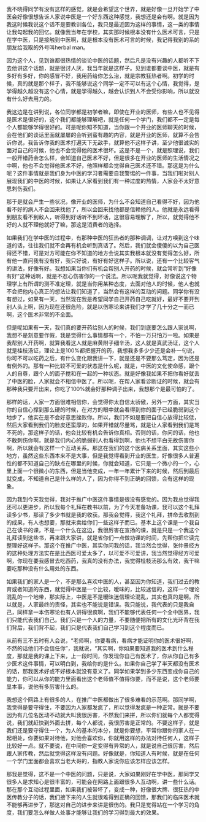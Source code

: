 我不晓得同学有没有这样的感觉，就是会希望这个世界，就是好像一旦开始学了中医会好像很想告诉人家说中医是一个好东西这种感觉，我想还是会有啊。就是因为我这时候我说这个话不是要教训各位，我只是最近因为这样的事情，这一类的事情让我勾起我的回忆。就像我当年在学校，其实那时候根本没有什么医术可言，只是在学中医，只是接触到中医啊，就是根本没有医术可言的时候，我记得我别的系的朋友给我取的外号叫herbal man。

因为这个人，见到谁都很热情的谈论中医的话题，然后凡是没有兴趣的人都听不下去他讲这个话题，就是很讨人厌，我当年就是这样子。见到谁都要谈中医，就是有多好有多好，你的感冒不好，我用药给你怎么治，就是宗教狂热者啊。初学的时候，真的就是那个样子，我不能够说这个同学一定不可以有这个心情，我觉得，是学得越久越没有这个心情，就是学得越久，越会认识到人不会受你影响，所以就没有什么好去用力的。

我这边是在讲到说，各位同学都是初学者嘛，即使在开业的医师，有些人也不见得是医术是很好的，这个我们都能够理解吧，就是任何一个学门，我们都不一定是每个人都能够学得很好的。可是呢你知不知道，当你跟一个开业的医师聊天的时候，会在他们的谈话里面就屡屡的会听到蛮有趣的内容，就是开业的医师，就算不会告诉你说，我告诉你我的医术打遍天下无敌手，就算他不这样子讲，至少他很诚实的面对自己的时候，他也不会觉得他的医术很坏。这是不是一个，就是照理说，我们一般开错药会怎么样，会知道自己医术不好，但是很多在开业的医师的生活情况之中啊，他也不会觉得他医术不好，他照样都会觉得自己医术还不错。那这是为什么呢？这件事情就是我们身为中医的学习者需要自我警惕的一件事，当我们啦对别人展现我们的中医的时候，如果让人家看到我们有一种过度的热情，人家会不太好意思刺伤我们。

那于是就会产生一些状况，像开业的医师，为什么不会知道自己看得不好，因为他看不好的病人不会回来找他了，所以会回来找他都是信赖他的人。他就是永远看得到朋友看不到敌人，听得到好话听不到坏话，这很容易理解了，所以，就觉得他不好的人就不理他就好了嘛，那这是消费者的选择。

如果我们在学中医的过程中，有那种中医的狂热者的那种调调，让对方嗅到这个味道的话，往往我们就不会再有机会听到真话了。然后，我们就会傻傻的以为自己医得还不错，可是对方可能在你不知道的地方会说其实我根本就没有觉得怎么好，所有他一直问我有没有好，我只好说，有好有好这样子。所以说，还有一个比较客气的讲法，好像有好。我想如果当你们有机会帮别人开药的时候，就会常听到“好像有好”这种话啊，就是不忍心伤害你的一个说法。所以呢我就觉得，好像说这个物理学上有所谓的测不准定理，就是当你用某种态度，去面对他人的时候，他人也就不会把他内心真正的想法让我们知道了，当然会有这样的互动的问题。同学你有没有想过，如果有一天，当然现在我是希望同学自己开药自己吃就好，最好不要开到别人头上啊，因为现在还很危险，就是以伤寒论来讲我们才学了几十分之一而已啊，这个医术非常的不全面。

但是呢如果有一天，我们真的要开药给别人的时候，我们到底要怎么跟人家说啊，我想不是刻意要作假，我是觉得什么事情都有一个，不怕一万只怕万一啦。如果是我帮别人开药啊，就算我看这人就是麻黄附子细辛汤，这人就是真武汤证，这个人就是桂枝汤证，理论上是100\%都把握开的药，我想我多多少少还是会补一句说，你可不可以吃药之后，有什么变化跟我讲一下，就是还是不要那么笃定，因为还是有例外的。那有一种比较不可爱的状态是什么呢，就是，中医的文化使命感，跟个人的自尊，跟个人的面子搅和在一起的一种状态。就是好像我如果不把你看好就丢了中医的脸，人家就会不相信中医了。所以呢，在帮人家看诊断证的时候，就会有那种我只要开出来，你吃了100\%就会好那种调子出来，我想那个是最可怕的了。

那样的话，人家一方面很难相信你，会觉得你太自信太骄傲，另外一方面，其实当你的自信心撑到那么硬的时候，在对方的眼中就会看得到你的面子已经脆弱到这个地步了，他实在是不会好意思挫败你。所以，我们不如是要把自信心放得比较低，然后大家看到我们的脸皮还蛮厚的，如果开错就尽量骂，就是让人家看到我们是骂不死的，那这样子的话，他会比较有机会告诉你真相。否则的话，你问的话，他也不敢刺伤你啊，就是我们内心的脆弱别人也看得到啊，他也不想平白无故伤害你啊，所以就会有这样一个互动关系。那这在我们的这个医病关系里面，其实这些小地方，虽然这些东西本来不是大事，但是我觉得看到开业的医生，好像很多人普遍性的都不知道自己的缺点在哪里的时候，你就会知道，它只是一个微小的一个，心里上面一个很微小的东西，但是当他变成，一年一年累计下来的时候，然后到最后就变成，不知道自己是什么样的人了，因为你得不到正确的回馈，会有这样的现象。

因为我到今天我觉得，我对于推广中医这件事情是很没有感觉的。因为我总觉得我还可以更进步，所以我每个礼拜在教书以前，为了今天准备功课，我可以这个礼拜读多少书，那读了多少书就是我的收获。那我会觉得，我这个礼拜，拼命去收割到的成果，有人也想要，那就来卖给你们一些这样子而已。基本上这个课是一个我自己在读书的课，不是一个什么在这边，我很厉害在宣扬的课，就是只是一个我这个礼拜读到这些书，再来跟大家讲，就是省你们一点做功课的时间，先帮你把它读完整理好这样子。那这个在推广中医，其实你问我的话，我当然会觉得，张仲景经方的这种处理方法实在是比西医可爱太多了，以可爱不可爱讲，我当然觉得经方可爱啊，你现在要我感冒去吃西药，我真的没有办法，我觉得桂枝汤那么有效，我干嘛要吃那种没有什么用处的东西。

如果我们的家人是一个，不是那么喜欢中医的人，甚至因为你知道，我们过去的教育或者知道的东西，就觉得中医是一个比较，暧昧的，比较迷信的，这样一个理论混乱的一个地带，那实际上，中医是不是暧昧迷信理论混乱，其实也真的是啊。所以就是，人家最终的责怪，其实也不能说是错误。我只能说，我代表的只是我自己，同样拿一本伤寒论也有人讲得很疯啊，我们不能够代表任何一个全中医界，我们只能代表我们自己。我们只是一个人的力量，不要随便把所有的文化光环背在我们背后，我们背不起，我们只是代表我们自己学习到这个程度而已。

从前有三不五时有人会说，“老师啊，你要看病，看病才能证明你的医术很好啊，不然的话他们不会信任你”，我就说，“其实啊，你如果要知道我的医术到什么程度，那就是我的课上下来，上一段时间，你发现你自己有医术了，你从你自己有多少医术这件事情，可以明白到，我给你的是什么。如果你自己学了半天都没有医术的话，那我医术好或不好根本就没有意义了。同学如果学到多少东西变成你自己的能力，你可以从你的能力里面看出这个老师值不值得你要，而不是说，这个老师要显本事，说他有多厉害什么的。

我想这个网路上有很多的人，在推广中医都做出了很多难看的示范啊。那同学啊，我觉得是要守得住，不要因为人家都发疯了，所以觉得发疯是一种正常。就是不要因为有几位名医动不动就大叫我很厉害，不然我们来拼，所以你们就每个人都觉得说，我们就赶快到外面去拼，每个人都说，我很厉害是正常的。不要这样子，就是我们还是要守得住一个，为人的基本的本分，就是你要想，平常你跟你的家人在一起相处，你要如果对待他，对他会喜欢你，你就用这样的办法对待任何人，这样子比较好一点。就不要说，在中间你一定变得有异常的人，就是说自己很厉害，然后跟人家传教，然后就觉得这样没有问题。好像就是，你知道人有时候，就是在任何一个学门里面都会喜欢当老大哥的，指教人家说你应该怎样应该怎样。

那我是觉得，这不是一个中医的问题，只是说，大家如果刚好在学中医，那同学又很多人是求知心是很丰富的，可能会在网路上面跟很多人互动啊，讲一些什么话。那在那个互动过程里面，如果我们被带坏了，变成一种，好像很大牌、很狂热的中医传教分子的话，我们接下来的人生就很难得到正确的回馈，那我们的临床医术就不能够再进步了，那这对自己的进步来讲是很伤的。我只是觉得站在一个学习的角度，我们要怎么样做人处事才能够让我们的学习得到最大的效果。

